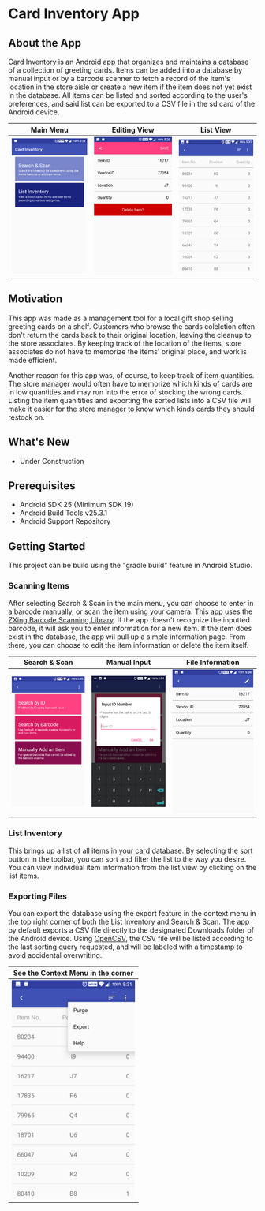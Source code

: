 # Card Inventory App
## About the App
Card Inventory is an Android app that organizes and maintains a database of a collection of greeting cards. Items can be added into a database by manual input or by a barcode scanner to fetch a record of the item's location in the store aisle or create a new item if the item does not yet exist in the database. All items can be listed and sorted according to the user's preferences, and said list can be exported to a CSV file in the sd card of the Android device.

|Main Menu|Editing View|List View|
|---|---|---|
|<img src="/screenshots/Screenshot_20170818-172958.png" width="250px" height="auto">|<img src="/screenshots/Screenshot_20170818-173101.png" width="250px" height="auto">|<img src="/screenshots/Screenshot_20170818-173050.png" width="250px" height="auto">|

## Motivation
This app was made as a management tool for a local gift shop selling greeting cards on a shelf. Customers who browse the cards colelction often don't return the cards back to their original location, leaving the cleanup to the store associates. By keeping track of the location of the items, store associates do not have to memorize the items' original place, and work is made efficient.

Another reason for this app was, of course, to keep track of item quantities. The store manager would often have to memorize which kinds of cards are in low quantities and may run into the error of stocking the wrong cards. Listing the item quanitities and exporting the sorted lists into a CSV file will make it easier for the store manager to know which kinds cards they should restock on.
## What's New
* Under Construction

## Prerequisites
* Android SDK 25 (Minimum SDK 19)
* Android Build Tools v25.3.1
* Android Support Repository

## Getting Started
This project can be build using the "gradle build" feature in Android Studio.

### Scanning Items
After selecting Search & Scan in the main menu, you can choose to enter in a barcode manually, or scan the item using your camera. This app uses the [ZXing Barcode Scanning Library](https://github.com/zxing/zxing). If the app doesn't recognize the inputted barcode, it will ask you to enter information for a new item. If the item does exist in the database, the app wil pull up a simple information page. From there, you can choose to edit the item information or delete the item itself.

|Search & Scan|Manual Input|File Information|
|---|---|---|
|<img src="/screenshots/Screenshot_20170818-173006.png" width="250px" height="auto">|<img src="/screenshots/Screenshot_20170818-173418.png" width="250px" height="auto">|<img src="/screenshots/Screenshot_20170818-173056.png" width="250px" height="auto">|

### List Inventory
This brings up a list of all items in your card database. By selecting the sort button in the toolbar, you can sort and filter the list to the way you desire. You can view individual item information from the list view by clicking on the list items.

### Exporting Files
You can export the database using the export feature in the context menu in the top right corner of both the List Inventory and Search & Scan. The app by default exports a CSV file directly to the designated Downloads folder of the Android device. Using [OpenCSV](http://opencsv.sourceforge.net/), the CSV file will be listed according to the last sorting query requested, and will be labeled with a timestamp to avoid accidental overwriting.

|See the Context Menu in the corner|
|---|
|<img src="/screenshots/Screenshot_20170818-173111.png" width="250px" height="auto">|
